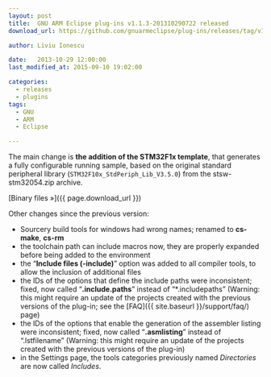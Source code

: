 ```yaml
---
layout: post
title:  GNU ARM Eclipse plug-ins v1.1.3-201310290722 released
download_url: https://github.com/gnuarmeclipse/plug-ins/releases/tag/v1.1.3-201310290722

author: Liviu Ionescu

date:   2013-10-29 12:00:00
last_modified_at: 2015-09-10 19:02:00

categories:
  - releases
  - plugins
tags:
  - GNU 
  - ARM
  - Eclipse

---
```


The main change is **the addition of the STM32F1x template**, that generates a fully configurable running sample, based on the original standard peripheral library (`STM32F10x_StdPeriph_Lib_V3.5.0`) from the stsw-stm32054.zip archive.

[Binary files »]({{ page.download_url }})

Other changes since the previous version:

* Sourcery build tools for windows had wrong names; renamed to **cs-make**, **cs-rm**
* the toolchain path can include macros now, they are properly expanded before being added to the environment
* the “**Include files (-include)**” option was added to all compiler tools, to allow the inclusion of additional files
* the IDs of the options that define the include paths were inconsistent; fixed, now called “**.include.paths**” instead of “*.includepaths” (Warning: this might require an update of the projects created with the previous versions of the plug-in; see the [FAQ]({{ site.baseurl }}/support/faq/) page)
* the IDs of the options that enable the generation of the assembler listing were inconsistent; fixed, now called “**.asmlisting**” instead of “.lstfilename” (Warning: this might require an update of the projects created with the previous versions of the plug-in)
* in the Settings page, the tools categories previously named _Directories_ are now called _Includes_.

